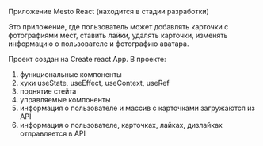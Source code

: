 Приложение Mesto React (находится в стадии разработки)

Это приложение, где пользователь может добавлять карточки с фотографиями мест, ставить лайки, удалять карточки, изменять информацию о пользователе и фотографию аватара.

Проект создан на Create react App.
В проекте: 
1. функциональные компоненты
2. хуки useState, useEffect, useContext, useRef
3. поднятие стейта
4. управляемые компоненты
5. информация о пользователе и массив с карточками загружаются из API
6. информация о пользователе, карточках, лайках, дизлайках отправляется в API
